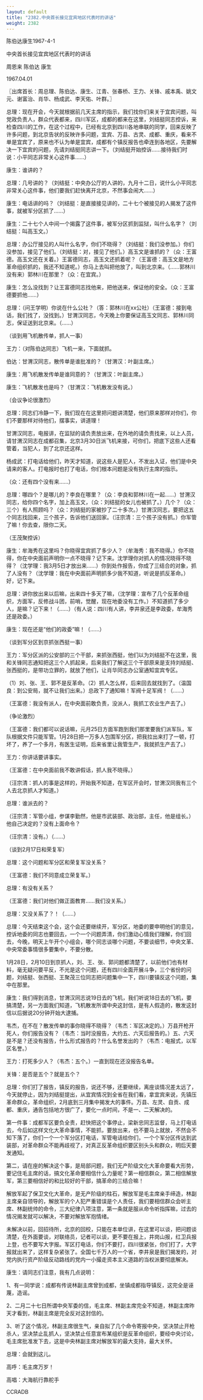 ```yaml
---
layout: default
title: "2382.中央首长接见宜宾地区代表时的讲话"
weight: 2382
---
```


陈伯达康生1967-4-1

中央首长接见宜宾地区代表时的讲话

周恩来 陈伯达 康生

1967.04.01

〖出席首长：周总理、陈伯达、康生、江青、张春桥、王力、关锋、戚本禹、姚文元、谢富治、肖华、杨成武、李天佑、叶群。〗

总理：现在开会，今天就根据前几天主席的指示，我们找你们来关于宜宾问题，叫党政负责人，群众代表都来，四川军区，成都的都来在这里，刘结挺同志控诉，来检查四川的工作，在这个过程中，已经有北京到四川各地串联的同学，回来反映了许多问题，到北京告状的反映许多问题，宜宾、万县、古灵、成都、重庆，看来不单是宜宾了，原来也不认为单是宜宾，成都有个镇反报告也牵连到各地区，先要解决一下宜宾的问题，先请刘结挺同志讲一下。（刘结挺开始控诉……接待我们时说：小平同志非常关心这件事……）

康生：谁讲的？

总理：几号讲的？（刘结挺：中央办公厅的人讲的，九月十二日，说什么小平同志非常关心这件事，他们要我们赶快离开北京，不然事会闹大……）

康生：电话讲的吗？（刘结挺：是直接接见讲的，二十七个被接见的人揭发了这件事，就被军分区抓了……）

康生：二十七个人中间一个揭露了这件事，被军分区抓到监狱，叫什么名字？（刘结挺：叫高玉文。）

总理：办公厅接见的人叫什么名字，你们不晓得？（刘结挺：我们没参加。）你们没参加，接见了他们。（刘结挺：对，接见了他们。）高玉文是谁抓的？（众：王富德。高玉文还在关着。）王富德同志，高玉文还抓着呢？（王富德：高玉文是地方革命组织抓的，我还不知道呢。）你马上去叫把他放了，叫到北京来。（……郭林川没有来）郭林川在那里？（众：在宜宾。）

康生：怎么没找到？让王富德同志找他来，把他送来，保证他的安全。（众：王富德要抓他……）

总理：（问王学明）你说在什么公社？（答：郭林川在xx公社）（王富德：接到电话，我们找了，没找到。）甘渭汉同志，今天晚上你要保证高玉文同志、郭林川同志，保证送到北京来。（……）

（谈到用飞机散传单，抓人一事）

王力：（对陈伯达同志）飞机一来，下面就抓。

伯达：甘渭汉同志，散传单是谁批准的？（甘渭汉：叶副主席。）

康生：用飞机散发传单是谁同意的？（甘渭汉：叶副主席。）

康生：飞机散发也是吗？（甘渭汉：飞机散发没有说。）

（会议争论很激烈）

总理：同志们冷静一下，我们现在在这里把问题讲清楚，他们原来那样对你们，你们不要那样对待他们，摆事实，讲道理！

甘渭汉同志，电报讲，在监狱的请负责放出来，在外地的请负责找来，以上人员，请甘渭汉同志在成都召集，北京3月30日派飞机来接，可你们，把底下这些人还看管着，当犯人，到了北京还这样。

杨成武：打电话给他们，昨天才知道，说这些人是犯人，不发出入证，他们是中央请来的客人。打电报时也打了电话，你们根本问题是没有执行主席的指示。

（众：还有四个没有来……）

总理：哪四个？是哪儿的？李良在哪里？（众：李良和郭林川在一起……）甘渭汉同志，给你四个名字，加上高玉文，（众：刘结挺的女儿也被抓了。）几个？（众：三个）有人照顾吗？（众：刘结挺的家被抄了二十多次。）甘渭汉同志，要把这五个同志找回来，三个孩子，告诉他们送回家。（汪宗清：三个孩子没有抓。）你军管了嘛！你去查，限你二天。

（王茂聚控诉）

康生：牟海秀在这里吗？你晓得宜宾抓了多少人？（牟海秀：我不晓得。）你不晓得，你在中央面前声明你一点不晓得？记下来。沈学理你对抓人的情况晓得不晓得？（沈学理：我3月5日才放出来……）你到处作报告，你成了三结合的对象，抓了人没有？（沈学理：我在中央面前声明抓多少我不知道，听说是抓反革命。）好，记下来。

总理：讲你放出来以后嘛，出来四十多天了嘛，（沈学理：宣布了几个反革命组织，方面军，反修战斗团，前哨，觉醒，现在地委没有工作。）不知道抓了多少人，是嘛？记下来！（……）（有人说：四川有人讲，李井泉还是李政委，牟海秀还是政委。）

康生：现在还是“他们的政委”嘛！（……）

（谈到军分区到京抓张西挺一事）

王力：军分区派的公安部的三个干部，来抓张西挺，他们以为刘结挺不在这里，我和关锋同志通知把这三个人抓起来，后来我们了解这三个干部原来是支持刘结挺、张西挺的，是带功立罪的，就放了他们，让肖华同志办公室通知宜宾专区。

（1）刘、张、王、郭不是反革命。（2）抓人怎么样，后来回去就找到了。（温国良：到公安局，就不让我们出来。）总政下了通知嘛！军阀十足军阀！（……）

（王富德：我没有派人，在中央面前敢负责，没派人，我抓工农业生产去了。）

（争论激烈）

（王富德：我们都可以说话嘛，元月25日方面军跑到我们那里要我们派军队，军队根据文件只能军管。1月28日把一万多人包围军分区，把我拉出来打了一顿，打坏了，养了一个多月，有医生证明，后来省里让我管生产，我就抓生产去了。）

王力：你讲话要讲事实。

（王富德：在中央面前我不敢讲假话，抓人我不晓得。）

（汪宗清：抓人的事是这样的，开始我不知道，在军区开会时，甘渭汉同我有三个人去北京抓人才知道。）

总理：谁派去的？

（汪宗清：军管小组，参谋李勤然，他是市武装部、政治部，主任，他是组长。）他自己决定的？没有上面命令？

（汪宗清：没有。）（……）

（谈到2月17日和荣复军）

总理：这个问题和军分区和荣复军没关系？

（王富德：我们不同意成立荣复军。）

总理：有没有关系？

（王富德：我们对他们做正面教育……我们没关系。）

总理：又没关系了？！（……）

总理：今天结束这个会，这个会还要继续开，军分区，地委的要申明他们的意见，控诉地委的同志也要回去，一个一个问题弄清，你们激动心情我们理解，你们回去，今晚，明天上午开个小组会，哪个同志谈哪个问题，不要谈细节，中央文革、中央常委事情很多要集中，不要分散。

1月28日，2月10日到京抓人，刘、王、张、郭问题都清楚了，以前他们也有材料，毫无疑问要平反，不光是这个问题，还有四川全面开展斗争，三个省份的问题，刘结挺、张西挺、王聚茂三位同志把问题集中一下，四川要镇反这个问题，集中在那里。

康生：我们得到消息，甘渭汉同志说19日去的飞机，我们听说18日去的飞机，要搞清楚，另一方面我们知道，飞机散发所谓中央这封信，是有人假造的，散发这封信以后据说20分钟开始大逮捕。

韦杰，在不在？散发传单的事你晓得不晓得？（韦杰：军区决定的。）万县开枪开死人，你们报告没有？（韦杰：当时没报告，大约五、六天后报告的。）五、六天是不是？还没有报告，什么形式报告的？什么名誉发出的？（韦杰：电报式，以军区名誉。）

王力：打死多少人？（韦杰：五个。）一直到现在还没报告名单。

关锋：是否是五个？就是五个？

总理：你们打了报告，镇反的报告，说还不够，还要继续，离座谈情况差太远了，今天就停止，因为刘结挺提出，从宜宾情况到全省在我们看，拿宜宾来说，先镇压革命群众，革命组织，2月底到三月集中揭发大的事件。万县、左灵、自贡、成都、重庆，通告包括地方很广了，要化一点时间，不是一、二天解决的。

第一件事：成都军区要负全责，赶快把这个事停止，梁新忠同志监督，马上打电话去，今后如这样文化大革命事情，不能抓，要放出来，也不要马上就放，不然会不知下落了，你们一个一个军分区打电话，军管电话给你们，一个个军分区传达到武装部，对革命群众不能再歧视了，对真正反革命组织要区别头头和群众，明后天要发通知。

第二，请在座的解决这个事，是局部问题，我们无产阶级文化大革命要看大形势，要记住毛主席的话，搞文化革命要相信什么力量呢？第一相信群众，第二相信解放军，第三要相信好的和比较好的干部，搞革命的三结合嘛！

解放军起了保卫文化大革命，是无产阶级的柱石，解放军是毛主席亲手缔造，林副主席亲自领导的，解放军的个人犯严重错误是个人责任，我们要相信群众会听主席、林副统帅的命令，三大纪律八项注意，第一条就是服从命令听指挥嘛，过去的情况揭发就可以解决，不要对解放军抱情绪。

未解决以前，回招待所，北京的回校，只能在本单位讲，在这里可以谈，把问题谈清楚，在外面要谈，对联络员，记者可以谈，更不要在报上，井岗山报，红卫兵报上登，也不要写大字报。军区打电话，你们不要打，四川很紧张，你们打了，大字报就出来了，这样复杂紧张了。全国七千万人的一个省，李井泉是我们揭发的，对党内执行资产阶级反动路线的党内一小撮走资本主义道路的当权派要彻底解决。

康生：请同志们注意，我有几点说明：

1、有一同学说：成都有传说林副主席曾到成都，坐镇成都指导镇反，这完全是诬蔑，造谣。

2、二月二十七日所谓中央军委的信，毛主席、林副主席完全不知道，林副主席昨天才看到，林副主席是完全反对这封信的。

3、听了这个情况，林副主席很生气，亲自拟了几个命令寄报中央，坚决禁止开枪杀人，坚决禁止乱抓人，坚决禁止任意宣布某组织是反革命组织，要经中央讨论，毛主席批准发下去，这是中央林副主席对解放军的最大支持，最大关怀。

总理：会就到这儿。

高呼：毛主席万岁！

高唱：大海航行靠舵手

CCRADB

